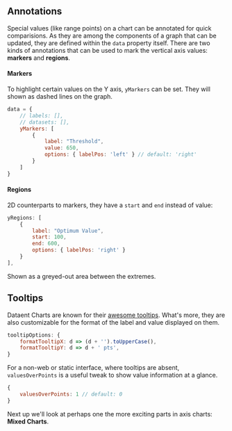 ## Annotations
Special values (like range points) on a chart can be annotated for quick comparisions. As they are among the components of a graph that can be updated, they are defined within the `data` property itself. There are two kinds of annotations that can be used to mark the vertical axis values: **markers** and **regions**.

#### Markers

To highlight certain values on the Y axis, `yMarkers` can be set. They will shown as dashed lines on the graph.

```js
data = {
	// labels: [],
	// datasets: [],
	yMarkers: [
		{
			label: "Threshold",
			value: 650,
			options: { labelPos: 'left' } // default: 'right'
		}
	]
}
```
<project-demo data="ymarkers"
	v-bind:config="{
		type: 'line',
		height: 180,
		colors: ['violet'],
		axisOptions: {
			yAxisMode: 'tick'
		},
	}">
</project-demo>

#### Regions

2D counterparts to markers, they have a `start` and `end` instead of value:

```js
yRegions: [
	{
		label: "Optimum Value",
		start: 100,
		end: 600,
		options: { labelPos: 'right' }
	}
],
```
Shown as a greyed-out area between the extremes.
<project-demo data="yregions"
	v-bind:config="{
		type: 'line',
		height: 180,
		colors: ['violet'],
		axisOptions: {
			yAxisMode: 'tick'
		},
	}">
</project-demo>

## Tooltips

Dataent Charts are known for their [awesome tooltips](https://twitter.com/Elijah_Meeks/status/934338534143488000). What's more, they are also customizable for the format of the label and value displayed on them.

```js
tooltipOptions: {
	formatTooltipX: d => (d + '').toUpperCase(),
	formatTooltipY: d => d + ' pts',
}
```

<project-demo data="0"
	v-bind:config="{
		type: 'line',
		height: 150,
		colors: ['violet'],
		axisOptions: {
			yAxisMode: 'tick'
		},
		tooltipOptions: {
			formatTooltipX: d => (d + '').toUpperCase(),
			formatTooltipY: d => d + ' pts',
		}
	}">
</project-demo>

For a non-web or static interface, where tooltips are absent, `valuesOverPoints` is a useful tweak to show value information at a glance.

```js
{
	valuesOverPoints: 1 // default: 0
}
```
<project-demo data="1" v-bind:config="{
        type: 'line',
        height: 200,
        colors:['violet', 'magenta'],
		valuesOverPoints: 1
    }"
    v-bind:options="[
        {
            name: 'type',
            path: ['type'],
            type: 'String',
            states: { 'Bar': 'bar', 'Line': 'line' },
            activeState: 'Bar'
        }
    ]">
</project-demo>

Next up we'll look at perhaps one the more exciting parts in axis charts: **Mixed Charts**.

